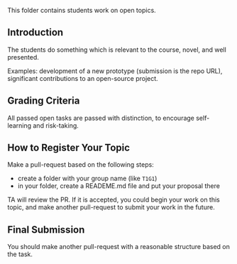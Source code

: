 This folder contains students work on open topics.

## Introduction

The students do something which is relevant to the course, novel, and well presented. 

Examples: development of a new prototype (submission is the repo URL), significant contributions to an open-source project.

## Grading Criteria

All passed open tasks are passed with distinction, to encourage self-learning and risk-taking.

## How to Register Your Topic

Make a pull-request based on the following steps:

- create a folder with your group name (like `T1G1`)
- in your folder, create a READEME.md file and put your proposal there

TA will review the PR. If it is accepted, you could begin your work on this topic, and make another pull-request to submit your work in the future.

## Final Submission

You should make another pull-request with a reasonable structure based on the task.
